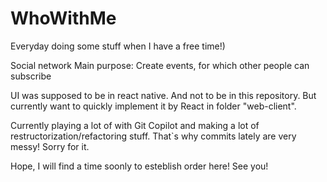 # WhoWithMe
Everyday doing some stuff when I have a free time!)

Social network
Main purpose:
Create events, for which other people can subscribe

UI was supposed to be in react native. And not to be in this repository.
But currently want to quickly implement it by React in folder "web-client". 

Currently playing a lot of with Git Copilot and making a lot of restructorization/refactoring stuff. 
That`s why commits lately are very messy! Sorry for it.

Hope, I will find a time soonly to esteblish order here! See you! 
